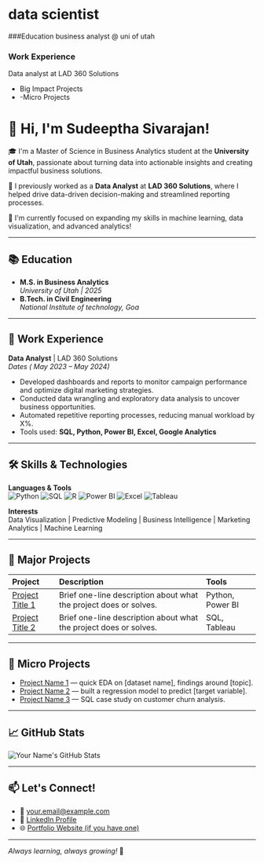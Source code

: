 # data scientist
###Education
business analyst @ uni of utah
### Work Experience
Data analyst at LAD 360 Solutions

- Big Impact Projects
- -Micro Projects
# 👋 Hi, I'm Sudeeptha Sivarajan!

🎓 I'm a Master of Science in Business Analytics student at the **University of Utah**, passionate about turning data into actionable insights and creating impactful business solutions.

💼 I previously worked as a **Data Analyst** at **LAD 360 Solutions**, where I helped drive data-driven decision-making and streamlined reporting processes.

🔎 I'm currently focused on expanding my skills in machine learning, data visualization, and advanced analytics!

---

## 📚 Education

- **M.S. in Business Analytics**  
  *University of Utah | 2025*  
- **B.Tech. in Civil Engineering**  
  *National Institute of technology, Goa*

---

## 💼 Work Experience

**Data Analyst** | LAD 360 Solutions  
*Dates ( May 2023 – May 2024)*  
- Developed dashboards and reports to monitor campaign performance and optimize digital marketing strategies.
- Conducted data wrangling and exploratory data analysis to uncover business opportunities.
- Automated repetitive reporting processes, reducing manual workload by X%.
- Tools used: **SQL, Python, Power BI, Excel, Google Analytics**

---

## 🛠 Skills & Technologies

**Languages & Tools**  
![Python](https://img.shields.io/badge/Python-3776AB?style=for-the-badge&logo=python&logoColor=white)
![SQL](https://img.shields.io/badge/SQL-4479A1?style=for-the-badge&logo=postgresql&logoColor=white)
![R](https://img.shields.io/badge/R-276DC3?style=for-the-badge&logo=r&logoColor=white)
![Power BI](https://img.shields.io/badge/PowerBI-F2C811?style=for-the-badge&logo=powerbi&logoColor=black)
![Excel](https://img.shields.io/badge/Excel-217346?style=for-the-badge&logo=microsoft-excel&logoColor=white)
![Tableau](https://img.shields.io/badge/Tableau-E97627?style=for-the-badge&logo=tableau&logoColor=white)

**Interests**  
Data Visualization | Predictive Modeling | Business Intelligence | Marketing Analytics | Machine Learning

---

## 🚀 Major Projects

| Project | Description | Tools |
| :--- | :--- | :--- |
| [Project Title 1](#) | Brief one-line description about what the project does or solves. | Python, Power BI |
| [Project Title 2](#) | Brief one-line description about what the project does or solves. | SQL, Tableau |

---

## 🧩 Micro Projects

- [Project Name 1](#) — quick EDA on [dataset name], findings around [topic].
- [Project Name 2](#) — built a regression model to predict [target variable].
- [Project Name 3](#) — SQL case study on customer churn analysis.

---

## 📈 GitHub Stats

![Your Name's GitHub Stats](https://github-readme-stats.vercel.app/api?username=your-github-username&show_icons=true&theme=default)

---

## 📫 Let's Connect!

- 📧 [your.email@example.com](mailto:your.email@example.com)
- 💼 [LinkedIn Profile](https://www.linkedin.com/in/your-linkedin/)
- 🌐 [Portfolio Website (if you have one)](https://yourwebsite.com)

---

*Always learning, always growing!* 🌱

